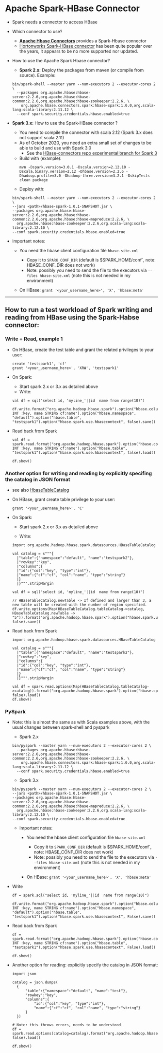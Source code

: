 # Apache Spark-HBase Connector

- Spark needs a connector to access HBase
 - Which connector to use?
   - **[Apache Hbase Connectors](https://github.com/apache/hbase-connectors)** provides a Spark-Hbase connector
   - [Hortonworks Spark-HBase connector](https://github.com/hortonworks-spark/shc) has been quite popular
    over the years, it appears to be no more supported nor updated.

- How to use the Apache Spark Hbase connector?
  - **Spark 2.x:** Deploy the packages from maven (or compile from source). Example:
  ```
  bin/spark-shell --master yarn --num-executors 2 --executor-cores 2 \
    --packages org.apache.hbase:hbase-server:2.2.6,org.apache.hbase:hbase-common:2.2.6,org.apache.hbase:hbase-zookeeper:2.2.6, \
      org.apache.hbase.connectors.spark:hbase-spark:1.0.0,org.scala-lang:scala-library:2.11.12 \
    --conf spark.security.credentials.hbase.enabled=true
  ```
  
- **Spark 3.x:** How to use the Spark-HBase connector ?
  - You need to compile the connector with scala 2.12 (Spark 3.x does not support scala 2.11)
  - As of October 2020, you need an extra small set of changes to be able to build and use with Spark 3.0
    - See the [HBase-connectors repo experimental branch for Spark 3](https://github.com/LucaCanali/hbase-connectors/tree/spark3/spark) 
  - Build with (example):
    ```
    mvn -Dspark.version=3.0.1 -Dscala.version=2.12.10 -Dscala.binary.version=2.12 -Dhbase.version=2.2.6 -Dhadoop.profile=3.0 -Dhadoop-three.version=3.2.1 -DskipTests clean package
    ```
  - Deploy with:
  ```
  bin/spark-shell --master yarn --num-executors 2 --executor-cores 2 \
  --jars <path>/hbase-spark-1.0.1-SNAPSHOT.jar \
  --packages org.apache.hbase:hbase-server:2.2.6,org.apache.hbase:hbase-common:2.2.6,org.apache.hbase:hbase-mapreduce:2.2.6, \
    org.apache.hbase:hbase-zookeeper:2.2.6,org.scala-lang:scala-library:2.12.10 \
  --conf spark.security.credentials.hbase.enabled=true
  ```

- Important notes:
  - You need the hbase client configuration file `hbase-site.xml` 
    - Copy it to `SPARK_CONF_DIR` (default is $SPARK_HOME/conf`, note: HBASE_CONF_DIR does not work)
    - Note: possibly you need to send the file to the executors via `--files hbase-site.xml` (note this is not needed in my environment)

  - On HBase:
    `grant '<your_username_here>', 'X', 'hbase:meta'`

---
## How to run a test workload of Spark writing and reading from HBase using the Spark-Habse connector:

    
### Write + Read, example 1


- On HBase, create the test table and grant the related privileges to your user:
  ```
  create 'testspark1', 'cf'
  grant '<your_username_here>', 'XRW', 'testspark1'
  ```

- On Spark:
  - Start spark 2.x or 3.x as detailed above
  - Write:
  ```  
  val df = sql("select id, 'myline_'||id  name from range(10)")

  df.write.format("org.apache.hadoop.hbase.spark").option("hbase.columns.mapping","id INT :key, name STRING cf:name").option("hbase.namespace", "default").option("hbase.table", "testspark1").option("hbase.spark.use.hbasecontext", false).save()
  ```
  
- Read back from Spark
  ``` 
  val df = spark.read.format("org.apache.hadoop.hbase.spark").option("hbase.columns.mapping","id INT :key, name STRING cf:name").option("hbase.table", "testspark1").option("hbase.spark.use.hbasecontext", false).load()

  df.show()
  ```

### Another option for writing and reading by explicitly specifing the catalog in JSON format
  - see also [HbaseTableCatalog](https://github.com/apache/hbase-connectors/blob/master/spark/hbase-spark/src/main/scala/org/apache/hadoop/hbase/spark/datasources/HBaseTableCatalog.scala)

- On HBase, grant create table privilege to your user:
  ```
  grant '<your_username_here>', 'C'
  ```
- On Spark:
  - Start spark 2.x or 3.x as detailed above

  - Write:  
  ```
  import org.apache.hadoop.hbase.spark.datasources.HBaseTableCatalog

  val catalog = s"""{
    |"table":{"namespace":"default", "name":"testspark2"},
    |"rowkey":"key",
    |"columns":{
    |"id":{"col":"key", "type":"int"},
    |"name":{"cf":"cf", "col":"name", "type":"string"}
    |}
    |}""".stripMargin

  val df = sql("select id, 'myline_'||id  name from range(10)")

  // HBaseTableCatalog.newTable -> If defined and larger than 3, a new table will be created with the number of region specified.
  df.write.options(Map(HBaseTableCatalog.tableCatalog->catalog, HBaseTableCatalog.newTable -> "5")).format("org.apache.hadoop.hbase.spark").option("hbase.spark.use.hbasecontext", false).save()
  ```

- Read back from Spark
  ```
  import org.apache.hadoop.hbase.spark.datasources.HBaseTableCatalog

  val catalog = s"""{
    |"table":{"namespace":"default", "name":"testspark2"},
    |"rowkey":"key",
    |"columns":{
    |"id":{"col":"key", "type":"int"},
    |"name":{"cf":"cf", "col":"name", "type":"string"}
    |}
    |}""".stripMargin

  val df = spark.read.options(Map(HBaseTableCatalog.tableCatalog->catalog)).format("org.apache.hadoop.hbase.spark").option("hbase.spark.use.hbasecontext", false).load()
  df.show()
  ```
  
### PySpark

- Note: this is almost the same as with Scala examples above, with the usual changes between spark-shell and pyspark

  - Spark 2.x
  ```
  bin/pyspark --master yarn --num-executors 2 --executor-cores 2 \
    --packages org.apache.hbase:hbase-server:2.2.6,org.apache.hbase:hbase-common:2.2.6,org.apache.hbase:hbase-zookeeper:2.2.6, \
      org.apache.hbase.connectors.spark:hbase-spark:1.0.0,org.scala-lang:scala-library:2.11.12 \
    --conf spark.security.credentials.hbase.enabled=true
  ```

  - Spark 3.x
  ```
  bin/pyspark --master yarn --num-executors 2 --executor-cores 2 \
  --jars <path>/hbase-spark-1.0.1-SNAPSHOT.jar \
  --packages org.apache.hbase:hbase-server:2.2.6,org.apache.hbase:hbase-common:2.2.6,org.apache.hbase:hbase-mapreduce:2.2.6, \
    org.apache.hbase:hbase-zookeeper:2.2.6,org.scala-lang:scala-library:2.12.10 \
  --conf spark.security.credentials.hbase.enabled=true
  ```
  
  - Important notes:
    - You need the hbase client configuration file `hbase-site.xml` 
      - Copy it to `SPARK_CONF_DIR` (default is $SPARK_HOME/conf`, note: HBASE_CONF_DIR does not work)
      - Note: possibly you need to send the file to the executors via `--files hbase-site.xml` (note this is not needed in my environment)
  
    - On HBase:
      `grant '<your_username_here>', 'X', 'hbase:meta'`
      
- Write
  ```  
  df = spark.sql("select id, 'myline_'||id  name from range(10)")

  df.write.format("org.apache.hadoop.hbase.spark").option("hbase.columns.mapping","id INT :key, name STRING cf:name").option("hbase.namespace", "default").option("hbase.table", "testspark1").option("hbase.spark.use.hbasecontext", False).save()
  ```

- Read back from Spark

  ```
  df = spark.read.format("org.apache.hadoop.hbase.spark").option("hbase.columns.mapping","id INT :key, name STRING cf:name").option("hbase.table", "testspark1").option("hbase.spark.use.hbasecontext", False).load()

  df.show()
  ```
  
- Another option for reading: explicitly specify the catalog in JSON format:
  ```
  import json

  catalog = json.dumps(
    {
        "table":{"namespace":"default", "name":"test"},
        "rowkey":"key",
        "columns":{
            "id":{"col":"key", "type":"int"},
            "name":{"cf":"cf", "col":"name", "type":"string"}
        }
    })

  # Note: this throws errors, needs to be understood
  df = spark.read.options(catalog=catalog).format("org.apache.hadoop.hbase.spark").option("hbase.spark.use.hbasecontext", false).load()
  
  df.show()
  ```
